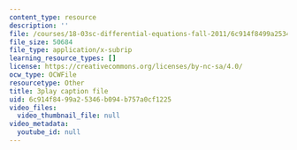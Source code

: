 ```yaml
---
content_type: resource
description: ''
file: /courses/18-03sc-differential-equations-fall-2011/6c914f8499a25346b094b757a0cf1225_uNOyxQwIV8o.vtt
file_size: 50684
file_type: application/x-subrip
learning_resource_types: []
license: https://creativecommons.org/licenses/by-nc-sa/4.0/
ocw_type: OCWFile
resourcetype: Other
title: 3play caption file
uid: 6c914f84-99a2-5346-b094-b757a0cf1225
video_files:
  video_thumbnail_file: null
video_metadata:
  youtube_id: null
---
```

